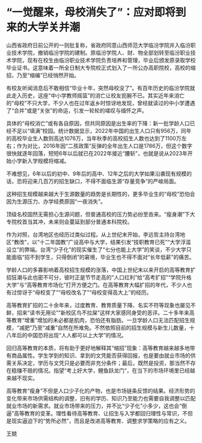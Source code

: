# “一觉醒来，母校消失了”：应对即将到来的大学关并潮

山西省政府日前公开的一则批复称，省政府同意山西师范大学临汾学院并入临汾职业技术学院，撤销临汾学院的建制。原临汾学院人、财、物全部划转至临汾职业技术学院，现有在校生由临汾职业技术学院负责培养和管理，毕业后颁发原录取学校毕业证书。这意味着一所全日制大专院校正式划入了一所公办高职院校，高校的缩招，乃至“缩编”已经悄然开始。

有校友听闻消息后不敢相信“毕业十年，突然母校没了”。有百年历史的临汾学院就此走入历史，这座“中小学教师摇篮”的消亡让校友扼腕不已。其实近年来消亡的“母校”不只大学，不少人也在过年返乡时惊讶地发现，曾经就读过的中小学遭遇了“合并”或是“关张”的命运，引发一轮轮的嗟叹与缅怀之声。

具体的“母校消亡”或有各自原因，但共同原因是出生率的下降：新一批学龄人口已经不足以“填满”校园。统计数据显示，2022年中国的出生人口只有956万，同年的高校毕业生人数则高达1076万，当年秋季的高校招生人数也达到了1100万左右；作为对比，2016年因“二孩政策”反弹的全年出生人口是1786万，但这个数字很快就逐年回落，短短6年以后就已在2022年接近“腰斩”，也就是说从2023年开始小学新入学规模将缩减。

不难想见，6年以后的初中、9年后的高中、12年之后的大学如果沿袭现有规模的话，恐将迎来几百万的招生缺口，不得不面临生源“存量竞争”的严峻局面。

这种招生规模越来越大于生源数量的趋势是长期性的，更多毕业生的“母校”恐怕会因为生源压力、办学经费原因“一夜消失”。

顶级名校固然无需担心生源问题，但普通高校的压力势必纷至沓来。“瘦身潮”下大专院校首当其冲，未来则会蔓延到部分普通本科院校。

作为对照，台湾地区也经历过类似过程。从上世纪末开始，李远哲主持台湾地区“教改”，以“十二年国教”广设高中与大学，结果引发“技职教育已死”“大学浮滥设立”的弊端。台湾“少子化”的现实催生了“七分也能上大学”的笑谈，不少大学只能面临“招不到学生，只得倒闭”的窘境，毕业生也不得不面对“长年低薪”的痛苦。

学龄人口的多寡影响着高校招生规模的涨落，中国上世纪末以来开启的高等教育扩招狂潮与此也密不可分，彼时正是节节走高的“人口红利”给“高考扩招”“学院升格大学”与“高等教育市场化”打开方便之门。在高等教育大幅扩招的年代，不少人也有过惊讶于“母校变了”“母校改名了”“母校变得高大上”的经历。

高等教育扩招的二十余年来，过度教育、教育质量下降、名实不符等现象也屡见不鲜，招来“读书无用论”“新校区鸟不拉屎”这样大家感同身受的恶评。二十多年来高等教育“增重”增加的未必都是肌肉，恐怕还有脂肪。一旦学龄人口无法匹配招生规模，“减肥”乃至“减重”自然在所难免。不然依照目前的招生规模与新生儿数量，十八年后的中国恐将出现“人人都可以上大学”的情况。

回归高等教育的本质，将有助于更好地解释其“缩招”现象：高等教育越来越多地带有商品属性。学生学到的知识、拿到的文凭能否获得回报，也是要由就业市场的供需关系决定，学历与文凭只是必要而非充分条件；最后，既然是投资，那当然不存在稳赚不赔的情况。指望“考上好大学，鲤鱼跃龙门”，在当下的市场环境里已经越来越不现实。

高等教育“瘦身”不但是人口少子化的产物，也是市场链条反馈的结果。经济形势的变化带来市场供需结构的调整，旧有的学历、知识乃至能力也需要自我调整以匹配就业市场的新需求。就业市场带来的压力，并不比“少子化”小多少，这也会“倒逼”高等教育的变革。理性看待高等教育、让招生与入学都回归理性与常识，不但是现实逼迫下的“势所必然”，而且是改进高等教育、调整求学策略的应有之义。

王兢

